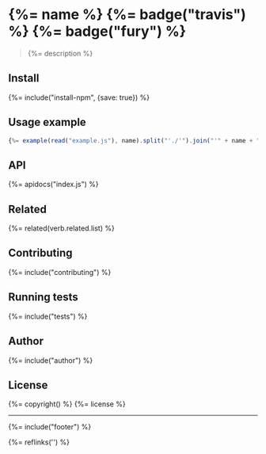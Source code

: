 # {%= name %} {%= badge("travis") %} {%= badge("fury") %}

> {%= description %}

## Install
{%= include("install-npm", {save: true}) %}

## Usage example
```js
{%= example(read("example.js"), name).split("'./'").join("'" + name + "'") %}
```

## API
{%= apidocs("index.js") %}

## Related
{%= related(verb.related.list) %}

## Contributing
{%= include("contributing") %}

## Running tests
{%= include("tests") %}

## Author
{%= include("author") %}

## License
{%= copyright() %}
{%= license %}

***

{%= include("footer") %}

{%= reflinks('') %}
